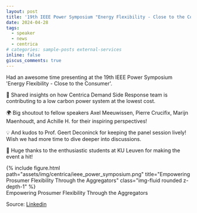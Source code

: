 ```yaml
---
layout: post
title: '19th IEEE Power Symposium "Energy Flexibility - Close to the Consumer" :mega:'
date: 2024-04-28
tags:
  - speaker
  - news
  - centrica
# categories: sample-posts external-services
inline: false
giscus_comments: true
---
```


Had an awesome time presenting at the 19th IEEE Power Symposium 'Energy Flexibility - Close to the Consumer'.

🚀 Shared insights on how Centrica Demand Side Response team is contributing to a low carbon power system at the lowest cost.

🌍 Big shoutout to fellow speakers Axel Meeuwissen, Pierre Crucifix, Marijn Maenhoudt, and Achille H. for their inspiring perspectives! 

💡 And kudos to Prof. Geert Deconinck for keeping the panel session lively! Wish we had more time to dive deeper into discussions.

🙌 Huge thanks to the enthusiastic students at KU Leuven for making the event a hit!

<div class="row">
    <div class="col-sm mt-3 mt-md-0">
        {% include figure.html path="assets/img/centrica/ieee_power_symposium.png" title="Empowering Prosumer Flexibility Through the Aggregators" class="img-fluid rounded z-depth-1" %}
    </div>
</div>
<div class="caption">
    Empowering Prosumer Flexibility Through the Aggregators
</div>

Source: [Linkedin](https://www.linkedin.com/posts/ieee-pes-sb-leuven_some-pics-of-our-well-attended-19th-power-activity-7189564347533115392-8Z1f?utm_source=share&utm_medium=member_desktop)